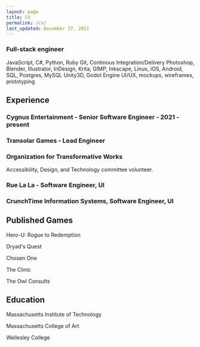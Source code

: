 ```yaml
---
layout: page
title: CV
permalink: /cv/
last_updated: December 27, 2021
---
```


### Full-stack engineer

JavaScript, C#, Python, Ruby
Git, Continous Integration/Delivery
Photoshop, Blender, Illustrator, InDesign, Krita, GIMP, Inkscape,
Linux, iOS, Android, SQL, Postgres, MySQL
Unity3D, Godot Engine
UI/UX, mockups, wireframes, prototyping

## Experience

### Cygnus Entertainment - Senior Software Engineer - 2021 - present

### Transolar Games - Lead Engineer

### Organization for Transformative Works

Accessibility, Design, and Technology committee volunteer.

### Rue La La - Software Engineer, UI

### CrunchTime Information Systems, Software Engineer, UI

## Published Games

Hero-U: Rogue to Redemption

Dryad's Quest

Chosen One

The Clinic

The Owl Consults

## Education

Massachusetts Institute of Technology

Massachusetts College of Art

Wellesley College


